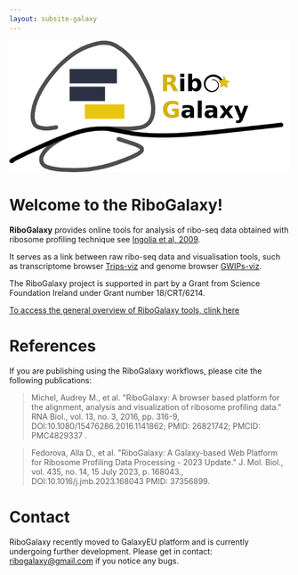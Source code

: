 ```yaml
---
layout: subsite-galaxy
---
```


<img src="/assets/media/riboseqeu_logo.png" alt="RiboGalaxy Logo"/>

# Welcome to the RiboGalaxy!

**RiboGalaxy** provides online tools for analysis of ribo-seq data obtained with ribosome profiling technique see [Ingolia et al, 2009](https://www.science.org/doi/10.1126/science.1168978).

It serves as a link between raw ribo-seq data and visualisation tools, such as transcriptome browser [Trips-viz](https://trips.ucc.ie/) and genome browser [GWIPs-viz](https://gwips.ucc.ie/).

The RiboGalaxy project is supported in part by a Grant from Science Foundation Ireland under Grant number 18/CRT/6214.

[To access the general overview of RiboGalaxy tools, clink here](https://jackcurragh.github.io/RiboGalaxy-Tutorials/)

# References

If you are publishing using the RiboGalaxy workflows, please cite the following publications:

> Michel, Audrey M., et al. "RiboGalaxy: A browser based platform for the alignment, analysis and visualization of ribosome profiling data." RNA Biol., vol. 13, no. 3, 2016, pp. 316-9, DOI:10.1080/15476286.2016.1141862; PMID: 26821742; PMCID: PMC4829337 .

> Fedorova, Alla D., et al. "RiboGalaxy: A Galaxy-based Web Platform for Ribosome Profiling Data Processing - 2023 Update." J. Mol. Biol., vol. 435, no. 14, 15 July 2023, p. 168043., DOI:10.1016/j.jmb.2023.168043 PMID: 37356899.

# Contact

RiboGalaxy recently moved to GalaxyEU platform and is currently undergoing further development. Please get in contact: [ribogalaxy@gmail.com](mailto:ribogalaxy@gmail.com) if you notice any bugs.
